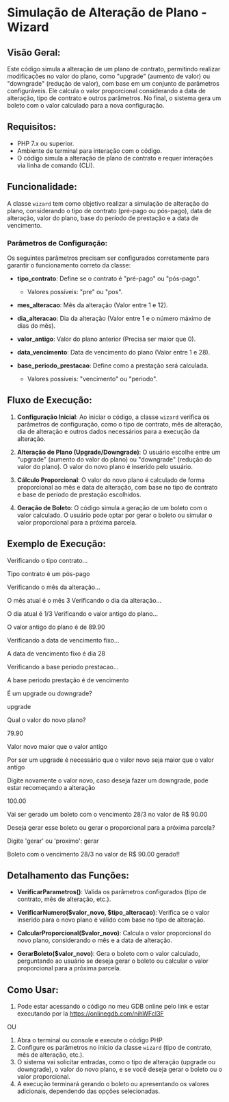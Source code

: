 # Simulação de Alteração de Plano - Wizard

## Visão Geral:
Este código simula a alteração de um plano de contrato, permitindo realizar modificações 
no valor do plano, como "upgrade" (aumento de valor) ou "downgrade" (redução de valor), 
com base em um conjunto de parâmetros configuráveis. Ele calcula o valor proporcional considerando 
a data de alteração, tipo de contrato e outros parâmetros. No final, o sistema gera um boleto 
com o valor calculado para a nova configuração.

## Requisitos:
- PHP 7.x ou superior.
- Ambiente de terminal para interação com o código.
- O código simula a alteração de plano de contrato e requer interações via linha de comando (CLI).

## Funcionalidade:
A classe `wizard` tem como objetivo realizar a simulação de alteração do plano, considerando o tipo 
de contrato (pré-pago ou pós-pago), data de alteração, valor do plano, base do período de prestação e a data 
de vencimento.

### Parâmetros de Configuração:
Os seguintes parâmetros precisam ser configurados corretamente para garantir o funcionamento correto da classe:

- **tipo_contrato**: Define se o contrato é "pré-pago" ou "pós-pago".
  - Valores possíveis: "pre" ou "pos".
  
- **mes_alteracao**: Mês da alteração (Valor entre 1 e 12).
  
- **dia_alteracao**: Dia da alteração (Valor entre 1 e o número máximo de dias do mês).
  
- **valor_antigo**: Valor do plano anterior (Precisa ser maior que 0).
  
- **data_vencimento**: Data de vencimento do plano (Valor entre 1 e 28).
  
- **base_periodo_prestacao**: Define como a prestação será calculada.
  - Valores possíveis: "vencimento" ou "periodo".

## Fluxo de Execução:
1. **Configuração Inicial**:
    Ao iniciar o código, a classe `wizard` verifica os parâmetros de configuração, como o tipo de contrato, 
    mês de alteração, dia de alteração e outros dados necessários para a execução da alteração.

2. **Alteração de Plano (Upgrade/Downgrade)**:
    O usuário escolhe entre um "upgrade" (aumento do valor do plano) ou "downgrade" (redução do valor do plano).
    O valor do novo plano é inserido pelo usuário.

3. **Cálculo Proporcional**:
    O valor do novo plano é calculado de forma proporcional ao mês e data de alteração, com base no tipo de contrato 
    e base de período de prestação escolhidos.

4. **Geração de Boleto**:
    O código simula a geração de um boleto com o valor calculado. O usuário pode optar por gerar o boleto 
    ou simular o valor proporcional para a próxima parcela.

## Exemplo de Execução:

Verificando o tipo contrato... 

Tipo contrato é um pós-pago 

Verificando o mês da alteração... 

O mês atual é o mês 3 Verificando o dia da alteração... 

O dia atual é 1/3 Verificando o valor antigo do plano... 

O valor antigo do plano é de 89.90 

Verificando a data de vencimento fixo... 

A data de vencimento fixo é dia 28 

Verificando a base periodo prestacao... 

A base periodo prestação é de vencimento


É um upgrade ou downgrade?

upgrade 

Qual o valor do novo plano?

79.90 

Valor novo maior que o valor antigo 

Por ser um upgrade é necessário que o valor novo seja maior que o valor antigo 

Digite novamente o valor novo, caso deseja fazer um downgrade, pode estar recomeçando a alteração 

100.00


Vai ser gerado um boleto com o vencimento 28/3 no valor de R$ 90.00 

Deseja gerar esse boleto ou gerar o proporcional para a próxima parcela? 

Digite 'gerar' ou 'proximo': gerar

Boleto com o vencimento 28/3 no valor de R$ 90.00 gerado!!


## Detalhamento das Funções:
- **VerificarParametros()**: Valida os parâmetros configurados (tipo de contrato, mês de alteração, etc.).
  
- **VerificarNumero($valor_novo, $tipo_alteracao)**: Verifica se o valor inserido para o novo plano é válido 
  com base no tipo de alteração.

- **CalcularProporcional($valor_novo)**: Calcula o valor proporcional do novo plano, considerando o mês 
  e a data de alteração.

- **GerarBoleto($valor_novo)**: Gera o boleto com o valor calculado, perguntando ao usuário se deseja 
  gerar o boleto ou calcular o valor proporcional para a próxima parcela.

## Como Usar:
1. Pode estar acessando o código no meu GDB online pelo link e estar executando por la https://onlinegdb.com/nihWFcI3F

  OU
   
1. Abra o terminal ou console e execute o código PHP.
2. Configure os parâmetros no início da classe `wizard` (tipo de contrato, mês de alteração, etc.).
3. O sistema vai solicitar entradas, como o tipo de alteração (upgrade ou downgrade), o valor do novo plano, 
   e se você deseja gerar o boleto ou o valor proporcional.
4. A execução terminará gerando o boleto ou apresentando os valores adicionais, dependendo das opções selecionadas.
